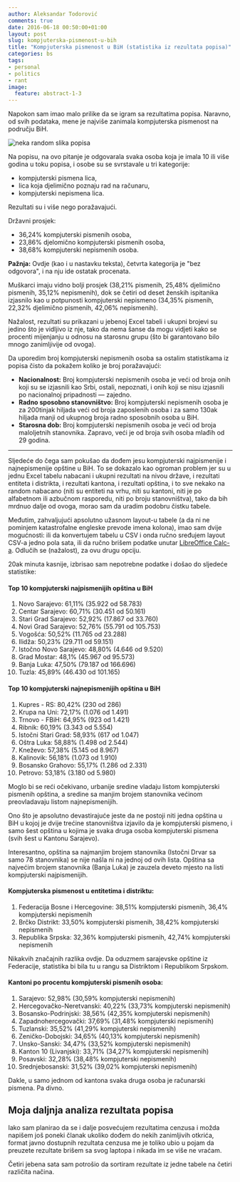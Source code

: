 ```yaml
---
author: Aleksandar Todorović
comments: true
date: 2016-06-18 00:50:00+01:00
layout: post
slug: kompjuterska-pismenost-u-bih
title: "Kompjuterska pismenost u BiH (statistika iz rezultata popisa)"
categories: bs
tags:
- personal
- politics
- rant
image:
  feature: abstract-1-3
---
```


Napokon sam imao malo prilike da se igram sa rezultatima popisa. Naravno, od svih podataka, mene je najviše zanimala kompjuterska pismenost na području BiH.

![neka random slika popisa](http://www.tacno.net/wp-content/uploads/2013/09/popis-635x300.jpg)

Na popisu, na ovo pitanje je odgovarala svaka osoba koja je imala 10 ili više godina u toku popisa, i osobe su se svrstavale u tri kategorije:

* kompjuterski pismena lica,
* lica koja djelimično poznaju rad na računaru,
* kompjuterski nepismena lica.

Rezultati su i više nego poražavajući.

Državni prosjek:

* 36,24% kompjuterski pismenih osoba,
* 23,86% djelomično kompjuterski pismenih osoba,
* 38,68% kompjuterski nepismenih osoba.

**Pažnja:** Ovdje (kao i u nastavku teksta), četvrta kategorija je "bez odgovora", i na nju ide ostatak procenata.

Muškarci imaju vidno bolji prosjek (38,21% pismenih, 25,48% djelimično pismenih, 35,12% nepismenih), dok se četiri od deset ženskih ispitanika izjasnilo kao u potpunosti kompjuterski nepismeno (34,35% pismenih, 22,32% djelimično pismenih, 42,06% nepismenih).

Nažalost, rezultati su prikazani u jebenoj Excel tabeli i ukupni brojevi su jedino što je vidljivo iz nje, tako da nema šanse da mogu vidjeti kako se procenti mijenjanju u odnosu na starosnu grupu (što bi garantovano bilo mnogo zanimljivije od ovoga).

Da uporedim broj kompjuterski nepismenih osoba sa ostalim statistikama iz popisa čisto da pokažem koliko je broj poražavajući:

* **Nacionalnost:** Broj kompjuterski nepismenih osoba je veći od broja onih koji su se izjasnili kao Srbi, ostali, nepoznati, i onih koji se nisu izjasnili po nacionalnoj pripadnosti — zajedno.
* **Radno sposobno stanovništvo:** Broj kompjuterski nepismenih osoba je za 200tinjak hiljada veći od broja zaposlenih osoba i za samo 130ak hiljada manji od ukupnog broja radno sposobnih osoba u BiH.
* **Starosna dob:** Broj kompjuterski nepismenih osoba je veći od broja maloljetnih stanovnika. Zapravo, veći je od broja svih osoba mlađih od 29 godina.

---

Sljedeće do čega sam pokušao da dođem jesu kompjuterski najpismenije i najnepismenije opštine u BiH. To se dokazalo kao ogroman problem jer su u jednu Excel tabelu nabacani i ukupni rezultati na nivou države, i rezultati entiteta i distrikta, i rezultati kantona, i rezultati opština, i to sve nekako na random nabacano (niti su entiteti na vrhu, niti su kantoni, niti je po alfabetnom ili azbučnom rasporedu, niti po broju stanovništva), tako da bih mrdnuo dalje od ovoga, morao sam da uradim podobru čistku tabele.

Međutim, zahvaljujući apsolutno užasnom layout-u tabele (a da ni ne pominjem katastrofalne engleske prevode imena kolona), imao sam dvije mogućnosti: ili da konvertujem tabelu u CSV i onda ručno sređujem layout CSV-a jedno pola sata, ili da ručno brišem podatke unutar [LibreOffice Calc-a](https://www.libreoffice.org/discover/calc/). Odlučih se (nažalost), za ovu drugu opciju.

20ak minuta kasnije, izbrisao sam nepotrebne podatke i došao do sljedeće statistike:

#### Top 10 kompjuterski najpismenijih opština u BiH

1. Novo Sarajevo: 61,11% (35.922 od 58.783)
2. Centar Sarajevo: 60,71% (30.451 od 50.161)
3. Stari Grad Sarajevo: 52,92% (17.867 od 33.760)
4. Novi Grad Sarajevo: 52,76% (55.791 od 105.753)
5. Vogošća: 50,52% (11.765 od 23.288)
6. Ilidža: 50,23% (29.711 od 59.151)
7. Istočno Novo Sarajevo: 48,80% (4.646 od 9.520)
8. Grad Mostar: 48,1% (45.967 od 95.573)
9. Banja Luka: 47,50% (79.187 od 166.696)
10. Tuzla: 45,89% (46.430 od 101.165)

#### Top 10 kompjuterski najnepismenijih opština u BiH

1. Kupres - RS: 80,42% (230 od 286)
2. Krupa na Uni: 72,17% (1.076 od 1.491)
3. Trnovo - FBiH: 64,95% (923 od 1.421)
4. Ribnik: 60,19% (3.343 od 5.554)
5. Istočni Stari Grad: 58,93% (617 od 1.047)
6. Oštra Luka: 58,88% (1.498 od 2.544)
7. Kneževo: 57,38% (5.145 od 8.967)
8. Kalinovik: 56,18% (1.073 od 1.910)
9. Bosansko Grahovo: 55,17% (1.286 od 2.331)
10. Petrovo: 53,18% (3.180 od 5.980)

Moglo bi se reći očekivano, urbanije sredine vladaju listom kompjuterski pismenih opština, a sredine sa manjim brojem stanovnika većinom preovladavaju listom najnepismenijih.

Ono što je apsolutno devastirajuće jeste da ne postoji niti jedna opština u BiH u kojoj je dvije trećine stanovništva izjavilo da je kompjuterski pismeno, i samo šest opština u kojima je svaka druga osoba kompjuterski pismena (svih šest u Kantonu Sarajevo).

Interesantno, opština sa najmanjim brojem stanovnika (Istočni Drvar sa samo 78 stanovnika) se nije našla ni na jednoj od ovih lista. Opština sa najvećim brojem stanovnika (Banja Luka) je zauzela deveto mjesto na listi kompjuterski najpismenijih.

#### Kompjuterska pismenost u entitetima i distriktu:

1. Federacija Bosne i Hercegovine: 38,51% kompjuterski pismenih, 36,4% kompjuterski nepismenih
2. Brčko Distrikt: 33,50% kompjuterski pismenih, 38,42% kompjuterski nepismenih
3. Republika Srpska: 32,36% kompjuterski pismenih, 42,74% kompjuterski nepismenih

Nikakvih značajnih razlika ovdje. Da oduzmem sarajevske opštine iz Federacije, statistika bi bila tu u rangu sa Distriktom i Republikom Srpskom.

#### Kantoni po procentu kompjuterski pismenih osoba:

1. Sarajevo: 52,98% (30,59% kompjuterski nepismenih)
2. Hercegovačko-Neretvanski: 40,22% (33,73% kompjuterski nepismenih)
3. Bosansko-Podrinjski: 38,56% (42,35% kompjuterski nepismenih)
4. Zapadnohercegovački: 37,69% (31,48% kompjuterski nepismenih)
5. Tuzlanski: 35,52% (41,29% kompjuterski nepismenih)
6. Zeničko-Dobojski: 34,65% (40,13% kompjuterski nepismenih)
7. Unsko-Sanski: 34,47% (33,52% kompjuterski nepismenih)
8. Kanton 10 (Livanjski): 33,71% (34,27% kompjuterski nepismenih)
9. Posavski: 32,28% (38,48% kompjuterski nepismenih)
10. Srednjebosanski: 31,52% (39,02% kompjuterski nepismenih)

Dakle, u samo jednom od kantona svaka druga osoba je računarski pismena. Pa divno.

## Moja daljnja analiza rezultata popisa

Iako sam planirao da se i dalje posvećujem rezultatima cenzusa i možda napišem još poneki članak ukoliko dođem do nekih zanimljivih otkrića, format javno dostupnih rezultata cenzusa me je toliko ubio u pojam da preuzete rezultate brišem sa svog laptopa i nikada im se više ne vraćam.

Četiri jebena sata sam potrošio da sortiram rezultate iz jedne tabele na četiri različita načina.
